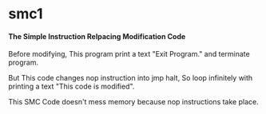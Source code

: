 # smc1

#### The Simple Instruction Relpacing Modification Code

Before modifying, This program print a text "Exit Program." and terminate program.

But This code changes nop instruction into jmp halt, So loop infinitely with printing a text "This code is modified".

This SMC Code doesn't mess memory because nop instructions take place.
